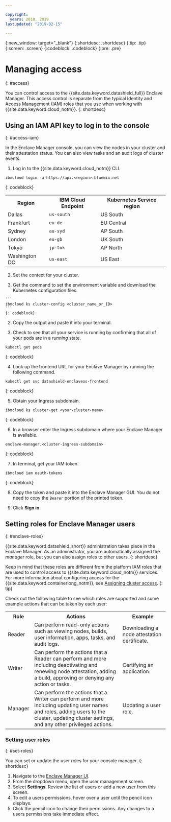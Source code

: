 ```yaml
---

copyright:
  years: 2018, 2019
lastupdated: "2019-02-15"

---
```


{:new_window: target="_blank"}
{:shortdesc: .shortdesc}
{:tip: .tip}
{:screen: .screen}
{:codeblock: .codeblock}
{:pre: .pre}

# Managing access
{: #access}

You can control access to the {{site.data.keyword.datashield_full}} Enclave Manager. This access control is separate from the typical Identity and Access Management (IAM) roles that you use when working with {{site.data.keyword.cloud_notm}}.
{: shortdesc}


## Using an IAM API key to log in to the console
{: #access-iam}

In the Enclave Manager console, you can view the nodes in your cluster and their attestation status. You can also view tasks and an audit logs of cluster events.

1. Log in to the {{site.data.keyword.cloud_notm}} CLI.

  ```
  ibmcloud login -a https://api.<region>.bluemix.net
  ```
  {: codeblock}

  <table>
    <tr>
      <th>Region</th>
      <th>IBM Cloud Endpoint</th>
      <th>Kubernetes Service region</th>
    </tr>
    <tr>
      <td>Dallas</td>
      <td><code>us-south</code></td>
      <td>US South</td>
    </tr>
    <tr>
      <td>Frankfurt</td>
      <td><code>eu-de</code></td>
      <td>EU Central</td>
    </tr>
    <tr>
      <td>Sydney</td>
      <td><code>au-syd</code></td>
      <td>AP South</td>
    </tr>
    <tr>
      <td>London</td>
      <td><code>eu-gb</code></td>
      <td>UK South</td>
    </tr>
    <tr>
      <td>Tokyo</td>
      <td><code>jp-tok</code></td>
      <td>AP North</td>
    </tr>
    <tr>
      <td>Washington DC</td>
      <td><code>us-east</code></td>
      <td>US East</td>
    </tr>
  </table>

2. Set the context for your cluster.

  1. Get the command to set the environment variable and download the Kubernetes configuration files.

    ```
    ibmcloud ks cluster-config <cluster_name_or_ID>
    ```
    {: codeblock}

  2. Copy the output and paste it into your terminal.

3. Check to see that all your service is running by confirming that all of your pods are in a *running* state.

  ```
  kubectl get pods
  ```
  {: codeblock}

4. Look up the frontend URL for your Enclave Manager by running the following command.

  ```
  kubectl get svc datashield-enclaveos-frontend
  ```
  {: codeblock}

5. Obtain your Ingress subdomain.

  ```
  ibmcloud ks cluster-get <your-cluster-name>
  ```
  {: codeblock}

6. In a browser enter the Ingress subdomain where your Enclave Manager is available.

  ```
  enclave-manager.<cluster-ingress-subdomain>
  ```
  {: codeblock}

7. In terminal, get your IAM token.

  ```
  ibmcloud iam oauth-tokens
  ```
  {: codeblock}

8. Copy the token and paste it into the Enclave Manager GUI. You do not need to copy the `Bearer` portion of the printed token.

9. Click **Sign in**.


## Setting roles for Enclave Manager users
{: #enclave-roles}

{{site.data.keyword.datashield_short}} administration takes place in the Enclave Manager. As an administrator, you are automatically assigned the *manager* role, but you can also assign roles to other users.
{: shortdesc}

Keep in mind that these roles are different from the platform IAM roles that are used to control access to {{site.data.keyword.cloud_notm}} services. For more information about configuring access for the {{site.data.keyword.containerlong_notm}}, see [Assigning cluster access](/docs/containers/cs_users.html#users).
{: tip}

Check out the following table to see which roles are supported and some example actions that can be taken by each user:

<table>
  <tr>
    <th>Role</th>
    <th>Actions</th>
    <th>Example</th>
  </tr>
  <tr>
    <td>Reader</td>
    <td>Can perform read-only actions such as viewing nodes, builds, user information, apps, tasks, and audit logs.</td>
    <td>Downloading a node attestation certificate.</td>
  </tr>
  <tr>
    <td>Writer</td>
    <td>Can perform the actions that a Reader can perform and more including deactivating and renewing node attestation, adding a build, approving or denying any action or tasks.</td>
    <td>Certifying an application.</td>
  </tr>
  <tr>
    <td>Manager</td>
    <td>Can perform the actions that a Writer can perform and more including updating user names and roles, adding users to the cluster, updating cluster settings, and any other privileged actions.</td>
    <td>Updating a user role.</td>
  </tr>
</table>

### Setting user roles
{: #set-roles}

You can set or update the user roles for your console manager.
{: shortdesc}

1. Navigate to the [Enclave Manager UI](/docs/services/data-shield/access.html#access-iam).
2. From the dropdown menu, open the user management screen.
3. Select **Settings**. Review the list of users or add a new user from this screen.
4. To edit a users permissions, hover over a user until the pencil icon displays.
5. Click the pencil icon to change their permissions. Any changes to a users permissions take immediate effect.
